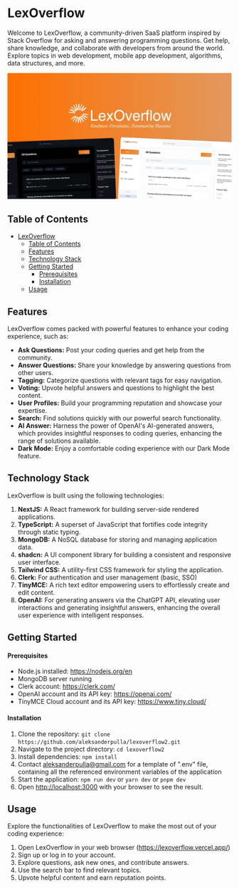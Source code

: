 # LexOverflow

Welcome to LexOverflow, a community-driven SaaS platform inspired by Stack Overflow for asking and answering programming questions. Get help, share knowledge, and collaborate with developers from around the world. Explore topics in web development, mobile app development, algorithms, data structures, and more.

![thumbnail](public/assets/images/thumbnail.jpg)
## Table of Contents
- [LexOverflow](#lexoverflow)
  - [Table of Contents](#table-of-contents)
  - [Features](#features)
  - [Technology Stack](#technology-stack)
  - [Getting Started](#getting-started)
      - [Prerequisites](#prerequisites)
      - [Installation](#installation)
  - [Usage](#usage)

## Features

LexOverflow comes packed with powerful features to enhance your coding experience, such as:

- **Ask Questions:** Post your coding queries and get help from the community.
- **Answer Questions:** Share your knowledge by answering questions from other users.
- **Tagging:** Categorize questions with relevant tags for easy navigation.
- **Voting:** Upvote helpful answers and questions to highlight the best content.
- **User Profiles:** Build your programming reputation and showcase your expertise.
- **Search:** Find solutions quickly with our powerful search functionality.
- **AI Answer:** Harness the power of OpenAI's AI-generated answers, which provides insightful responses to coding queries, enhancing the range of solutions available.
- **Dark Mode:** Enjoy a comfortable coding experience with our Dark Mode feature.

## Technology Stack

LexOverflow is built using the following technologies:

1. **NextJS:** A React framework for building server-side rendered applications.
2. **TypeScript:** A superset of JavaScript that fortifies code integrity through static typing.
3. **MongoDB:** A NoSQL database for storing and managing application data.
4. **shadcn:** A UI component library for building a consistent and responsive user interface.
5. **Tailwind CSS:** A utility-first CSS framework for styling the application.
6. **Clerk:** For authentication and user management (basic, SSO)
7. **TinyMCE:** A rich text editor empowering users to effortlessly create and edit content.
8. **OpenAI:** For generating answers via the ChatGPT API, elevating user interactions and generating insightful answers, enhancing the overall user experience with intelligent responses.

## Getting Started

#### Prerequisites

- Node.js installed: https://nodejs.org/en
- MongoDB server running
- Clerk account: https://clerk.com/
- OpenAI account and its API key: https://openai.com/
- TinyMCE Cloud account and its API key: https://www.tiny.cloud/

#### Installation

1. Clone the repository: `git clone https://github.com/aleksanderpulla/lexoverflow2.git`
2. Navigate to the project directory: `cd lexoverflow2`
3. Install dependencies: `npm install`
4. Contact aleksanderpulla@gmail.com for a template of ".env" file, containing all the referenced environment variables of the application
5. Start the application: `npm run dev` or `yarn dev` or `pnpm dev`
6. Open [http://localhost:3000](http://localhost:3000) with your browser to see the result.

## Usage

Explore the functionalities of LexOverflow to make the most out of your coding experience:

1. Open LexOverflow in your web browser (https://lexoverflow.vercel.app/)
2. Sign up or log in to your account.
3. Explore questions, ask new ones, and contribute answers.
4. Use the search bar to find relevant topics.
5. Upvote helpful content and earn reputation points.
